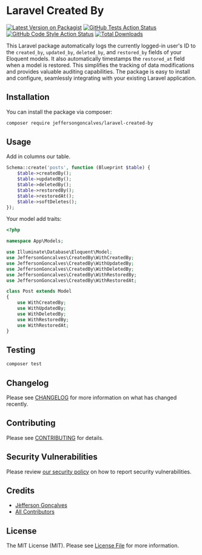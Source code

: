 # Laravel Created By

[![Latest Version on Packagist](https://img.shields.io/packagist/v/jeffersongoncalves/laravel-created-by.svg?style=flat-square)](https://packagist.org/packages/jeffersongoncalves/laravel-created-by)
[![GitHub Tests Action Status](https://img.shields.io/github/actions/workflow/status/jeffersongoncalves/laravel-created-by/run-tests.yml?branch=master&label=tests&style=flat-square)](https://github.com/jeffersongoncalves/laravel-created-by/actions?query=workflow%3Arun-tests+branch%3Amaster)
[![GitHub Code Style Action Status](https://img.shields.io/github/actions/workflow/status/jeffersongoncalves/laravel-created-by/fix-php-code-style-issues.yml?branch=master&label=code%20style&style=flat-square)](https://github.com/jeffersongoncalves/laravel-created-by/actions?query=workflow%3A"Fix+PHP+code+styling"+branch%3Amaster)
[![Total Downloads](https://img.shields.io/packagist/dt/jeffersongoncalves/laravel-created-by.svg?style=flat-square)](https://packagist.org/packages/jeffersongoncalves/laravel-created-by)


This Laravel package automatically logs the currently logged-in user's ID to the `created_by`, `updated_by`, `deleted_by`, and `restored_by` fields of your Eloquent models. It also automatically timestamps the `restored_at` field when a model is restored. This simplifies the tracking of data modifications and provides valuable auditing capabilities. The package is easy to install and configure, seamlessly integrating with your existing Laravel application.

## Installation

You can install the package via composer:

```bash
composer require jeffersongoncalves/laravel-created-by
```

## Usage
Add in columns our table.

```php
Schema::create('posts', function (Blueprint $table) {
    $table->createdBy();
    $table->updatedBy();
    $table->deletedBy();
    $table->restoredBy();
    $table->restoredAt();
    $table->softDeletes();
});
```

Your model add traits:

```php
<?php

namespace App\Models;

use Illuminate\Database\Eloquent\Model;
use JeffersonGoncalves\CreatedBy\WithCreatedBy;
use JeffersonGoncalves\CreatedBy\WithUpdatedBy;
use JeffersonGoncalves\CreatedBy\WithDeletedBy;
use JeffersonGoncalves\CreatedBy\WithRestoredBy;
use JeffersonGoncalves\CreatedBy\WithRestoredAt;

class Post extends Model
{
    use WithCreatedBy;
    use WithUpdatedBy;
    use WithDeletedBy;
    use WithRestoredBy;
    use WithRestoredAt;
}
```

## Testing

```bash
composer test
```

## Changelog

Please see [CHANGELOG](CHANGELOG.md) for more information on what has changed recently.

## Contributing

Please see [CONTRIBUTING](.github/CONTRIBUTING.md) for details.

## Security Vulnerabilities

Please review [our security policy](../../security/policy) on how to report security vulnerabilities.

## Credits

- [Jèfferson Gonçalves](https://github.com/jeffersongoncalves)
- [All Contributors](../../contributors)

## License

The MIT License (MIT). Please see [License File](LICENSE.md) for more information.
